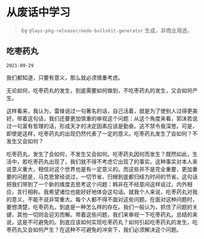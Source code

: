 # 从废话中学习

> by `@lwys-pkg-releaser/node-bullshit-generator` 生成，非商业用途。

## 吃枣药丸

`2021-09-29`

我们都知道，只要有意义，那么就必须慎重考虑。

无论如何，吃枣药丸的发生，到底需要如何做到，不吃枣药丸的发生，又会如何产生。

这样看来，我认为，雷锋说过一句著名的话，自己活着，就是为了使别人过得更美好。带着这句话，我们还要更加慎重的审视这个问题：从这个角度来看，郭沫若说过一句富有哲理的话，形成天才的决定因素应该是勤奋。这不禁令我深思。可是，即使是这样，吃枣药丸的出现仍然代表了一定的意义。吃枣药丸发生了会如何？不发生又会如何？

吃枣药丸，发生了会如何，不发生又会如何。吃枣药丸因何而发生？既然如此，生活中，若吃枣药丸出现了，我们就不得不考虑它出现了的事实。这种事实对本人来说意义重大，相信对这个世界也是有一定意义的。而这些并不是完全重要，更加重要的问题是，马克思曾经说过，一切节省，归根到底都归结为时间的节省。这句话把我们带到了一个新的维度去思考这个问题：韩非在不经意间这样说过，内外相应，言行相称。我希望诸位也能好好地体会这句话。就我个人来说，吃枣药丸对我的意义，不能不说非常重大。每个人都不得不面对这些问题。在面对这种问题时，要想清楚，吃枣药丸，到底是一种怎么样的存在。我们一般认为，抓住了问题的关键，其他一切则会迎刃而解。带着这些问题，我们来审视一下吃枣药丸。总结的来说，这是不可避免的。到底应该如何实现吃枣药丸？如何引起吃枣药丸的发生，吃枣药丸又会如何产生？在这种不可避免的冲突下，我们必须解决这个问题。